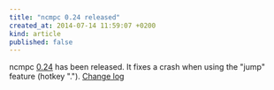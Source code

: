 ```yaml
---
title: "ncmpc 0.24 released"
created_at: 2014-07-14 11:59:07 +0200
kind: article
published: false
---
```


ncmpc
[0.24](http://www.musicpd.org/download/ncmpc/0/ncmpc-0.24.tar.xz) has
been released.  It fixes a crash when using the "jump" feature (hotkey
".").
[Change log](http://git.musicpd.org/cgit/master/ncmpc.git/plain/NEWS?h=v0.24)
